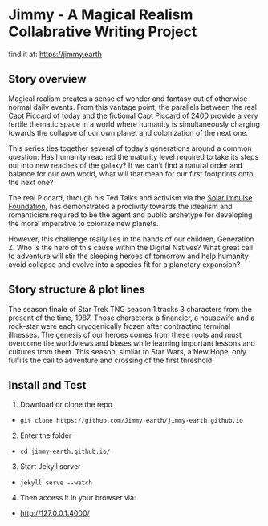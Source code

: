 # Jimmy - A Magical Realism Collabrative Writing Project

find it at: https://jimmy.earth

## Story overview
Magical realism creates a sense of wonder and fantasy out of otherwise normal daily events.  From this vantage point, the parallels between the real Capt Piccard of today and the fictional Capt Piccard of 2400 provide a very fertile thematic space in a world where humanity is simultaneously charging towards the collapse of our own planet and colonization of the next one.

This series ties together several of today’s generations around a common question: Has humanity reached the maturity level required to take its steps out into new reaches of the galaxy?  If we can’t find a natural order and balance for our own world, what will that mean for our first footprints onto the next one?

The real Piccard, through his Ted Talks and activism via the [Solar Impulse Foundation](solarimpulse.com/), has demonstrated a proclivity towards the idealism and romanticism required to be the agent and public archetype for developing the moral imperative to colonize new planets.  

However, this challenge really lies in the hands of our children, Generation Z.  Who is the hero of this cause within the Digital Natives?  What great call to adventure will stir the sleeping heroes of tomorrow and help humanity avoid collapse and evolve into a species fit for a planetary expansion?

## Story structure & plot lines
The season finale of Star Trek TNG season 1 tracks 3 characters from the present of the time, 1987.  Those characters: a financier, a housewife and a rock-star were each cryogenically frozen after contracting terminal illnesses.  The genesis of our heroes comes from these roots and must overcome the worldviews and biases while learning important lessons and cultures from them.   This season, similar to Star Wars, a New Hope, only fulfills the call to adventure and crossing of the first threshold.

## Install and Test
1. Download or clone the repo
  - `git clone https://github.com/Jimmy-earth/jimmy-earth.github.io`
2. Enter the folder
  - `cd jimmy-earth.github.io/`
3. Start Jekyll server
  - `jekyll serve --watch`
4. Then access it in your browser via:
  - http://127.0.0.1:4000/